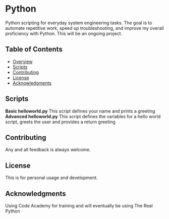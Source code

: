 # Python
Python scripting for everyday system engineering tasks. The goal is to automate repetitive work, speed up troubleshooting, and improve my overall proficiency with Python. This will be an ongoing project.

## Table of Contents
- [Overview](#overview)
- [Scripts](#scripts)
- [Contributing](#contributing)
- [License](#license)
- [Acknowledgments](#acknowledgments)

## Scripts
**Basic helloworld.py** This script defines your name and prints a greeting
**Advanced helloworld.py** This script defines the variables for a hello world script, greets the user and provides a return greeting

## Contributing
Any and all feedback is always welcome.

## License
This is for personal usage and development.

## Acknowledgments
Using Code Academy for training and will eventually be using The Real Python
